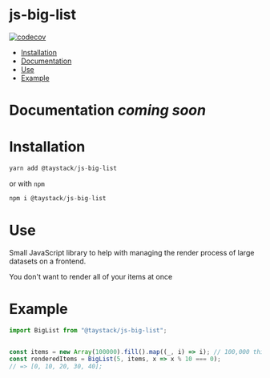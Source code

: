# js-big-list

[![codecov](https://codecov.io/gh/taystack/js-big-list/branch/master/graph/badge.svg)](https://codecov.io/gh/taystack/js-big-list)
<!-- [![Build Status](https://travis-ci.org/taystack/js-big-list.svg?branch=master)](https://travis-ci.org/taystack/js-big-list) -->

 - [Installation](#installation)
 - [Documentation](#documentation)
 - [Use](#use)
 - [Example](#example)

# Documentation _coming soon_

# Installation

```javascript
yarn add @taystack/js-big-list
```

or with `npm`

```javascript
npm i @taystack/js-big-list
```

# Use

Small JavaScript library to help with managing the render process of large datasets on a frontend.

You don't want to render all of your items at once

# Example
```javascript
import BigList from "@taystack/js-big-list";


const items = new Array(100000).fill().map((_, i) => i); // 100,000 things
const renderedItems = BigList(5, items, x => x % 10 === 0);
// => [0, 10, 20, 30, 40];
```
